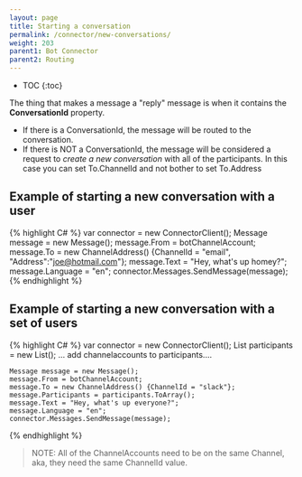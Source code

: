 ```yaml
---
layout: page
title: Starting a conversation
permalink: /connector/new-conversations/
weight: 203
parent1: Bot Connector
parent2: Routing
---
```


* TOC
{:toc}

The thing that makes a message a "reply" message is when it contains the **ConversationId** property.  

* If there is a ConversationId, the message will be routed to the conversation.
* If there is NOT a ConversationId, the message will be considered a request to *create a new conversation* 
with all of the participants.  In this case you can set To.ChannelId and not bother to set To.Address

## Example of starting a new conversation with a user
{% highlight C# %}
    var connector = new ConnectorClient();
    Message message = new Message();
    message.From = botChannelAccount;
    message.To = new ChannelAddress() {ChannelId = "email", "Address":"joe@hotmail.com"};
    message.Text = "Hey, what's up homey?";
    message.Language = "en";
    connector.Messages.SendMessage(message);
{% endhighlight %}


## Example of starting a new conversation with a set of users
{% highlight C# %}
    var connector = new ConnectorClient();
    List<ChannelAccount> participants = new List<ChannelAccount>();
    ... add channelaccounts to participants....    
    
    Message message = new Message();
    message.From = botChannelAccount;
    message.To = new ChannelAddress() {ChannelId = "slack"};
    message.Participants = participants.ToArray();
    message.Text = "Hey, what's up everyone?";
    message.Language = "en";
    connector.Messages.SendMessage(message);
{% endhighlight %}


> NOTE: All of the ChannelAccounts need to be on the same Channel, aka, they need the same ChannelId value.
